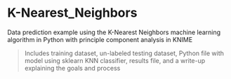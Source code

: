 # K-Nearest_Neighbors
Data prediction example using the K-Nearest Neighbors machine learning algorithm in Python with principle component analysis in KNIME
> Includes training dataset, un-labeled testing dataset, Python file with model using sklearn KNN classifier, results file, and a write-up explaining the goals and process
